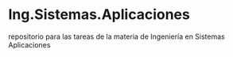 # Ing.Sistemas.Aplicaciones
 repositorio para las tareas de la materia de Ingeniería en Sistemas Aplicaciones

